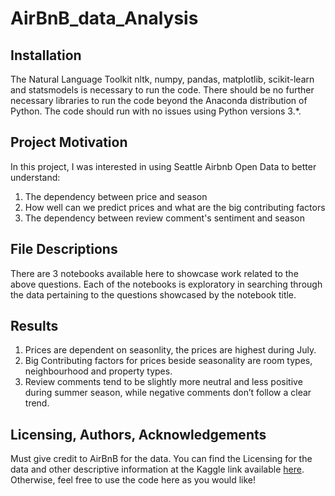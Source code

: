 # AirBnB_data_Analysis
## Installation

The Natural Language Toolkit nltk, numpy, pandas, matplotlib, scikit-learn and statsmodels is necessary to run the code. 
There should be no further necessary libraries to run the code beyond the Anaconda distribution of Python.  The code should run with no issues using Python versions 3.*.

## Project Motivation

In this project, I was interested in using Seattle Airbnb Open Data to better understand:

1. The dependency between price and season
2. How well can we predict prices and what are the big contributing factors
3. The dependency between review comment's sentiment and season



## File Descriptions 

There are 3 notebooks available here to showcase work related to the above questions. Each of the notebooks is exploratory in searching through the data pertaining to the questions showcased by the notebook title.

## Results

1. Prices are dependent on seasonlity, the prices are highest during July.
2. Big Contributing factors for prices beside seasonality are room types, neighbourhood and property types.
3. Review comments tend to be slightly more neutral and less positive during summer season, while negative comments don’t follow a clear trend.



## Licensing, Authors, Acknowledgements<a name="licensing"></a>

Must give credit to AirBnB for the data.  You can find the Licensing for the data and other descriptive information at the Kaggle link available [here](https://www.kaggle.com/airbnb/seattle).  Otherwise, feel free to use the code here as you would like! 
